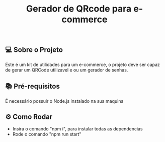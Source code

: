 <!--START_SECTION:header-->
<div align="center">
  <p align="center">
    <h1>Gerador de QRcode para e-commerce</h1>
  </p>
</div>

<br/>

## 💻 Sobre o Projeto

Este é um kit de utilidades para um e-commerce, o projeto deve ser capaz de gerar um QRCode utilizavel e ou um gerador de senhas.

## 📚 Pré-requisitos

É necessário possuir o Node.js instalado na sua maquina

## ⚙️ Como Rodar

- Insira o comando "npm i", para instalar todas as dependencias
- Rode o comando "npm run start"
